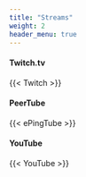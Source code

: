 ```yaml
---
title: "Streams"
weight: 2
header_menu: true
---
```


#### Twitch.tv

{{< Twitch >}}

#### PeerTube

{{< ePingTube >}}

#### YouTube

{{< YouTube >}}